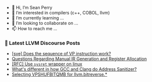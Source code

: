 - 👋 Hi, I’m Sean Perry
- 👀 I’m interested in compilers (c++, COBOL, llvm)
- 🌱 I’m currently learning ...
- 💞️ I’m looking to collaborate on ...
- 📫 How to reach me ...

<!---
s66perry/s66perry is a ✨ special ✨ repository because its `README.md` (this file) appears on your GitHub profile.
You can click the Preview link to take a look at your changes.
--->
### 📕 Latest LLVM Discourse Posts

<!-- DISCOURSE-LLVM:START -->
- [[sve] Does the sequence of VP instruction work?](https://discourse.llvm.org/t/sve-does-the-sequence-of-vp-instruction-work/76469#post_2)
- [Questions Regarding Manual IR Generation and Register Allocation](https://discourse.llvm.org/t/questions-regarding-manual-ir-generation-and-register-allocation/76584#post_1)
- [[RFC] Use `sysret` wrapper on linux](https://discourse.llvm.org/t/rfc-use-sysret-wrapper-on-linux/76580#post_1)
- [What&#39;s different in how GCC and Clang do Address Sanitizer?](https://discourse.llvm.org/t/whats-different-in-how-gcc-and-clang-do-address-sanitizer/76579#post_1)
- [Selecting VPSHUFBITQMB for llvm.bitreverse.*](https://discourse.llvm.org/t/selecting-vpshufbitqmb-for-llvm-bitreverse/76540#post_2)
<!-- DISCOURSE-LLVM:END -->
